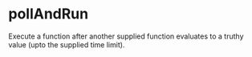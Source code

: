# pollAndRun
Execute a function after another supplied function evaluates to a truthy value (upto the supplied time limit).
